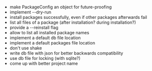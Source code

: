 - make PackageConfig an object for future-proofing
- implement --dry-run
- install packages successfully, even if other packages afterwards fail
- list all files of a package (after installation? during installation?)
- provide a --reinstall flag
- allow to list all installed package names
- implement a default db file location
- implement a default packages file location
- don't use shake
- write db file with json for better backwards compatibility
- use db file for locking (with sqlite?)
- come up with better project name

